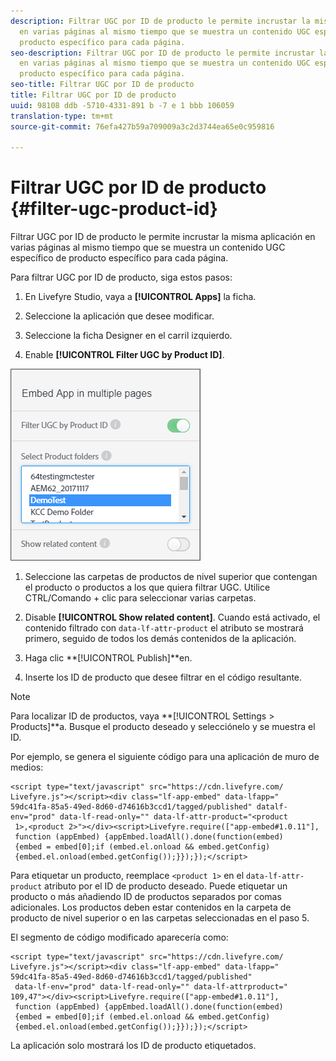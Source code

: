 ```yaml
---
description: Filtrar UGC por ID de producto le permite incrustar la misma aplicación
  en varias páginas al mismo tiempo que se muestra un contenido UGC específico de
  producto específico para cada página.
seo-description: Filtrar UGC por ID de producto le permite incrustar la misma aplicación
  en varias páginas al mismo tiempo que se muestra un contenido UGC específico de
  producto específico para cada página.
seo-title: Filtrar UGC por ID de producto
title: Filtrar UGC por ID de producto
uuid: 98108 ddb -5710-4331-891 b -7 e 1 bbb 106059
translation-type: tm+mt
source-git-commit: 76efa427b59a709009a3c2d3744ea65e0c959816

---
```



# Filtrar UGC por ID de producto {#filter-ugc-product-id}

Filtrar UGC por ID de producto le permite incrustar la misma aplicación en varias páginas al mismo tiempo que se muestra un contenido UGC específico de producto específico para cada página.

Para filtrar UGC por ID de producto, siga estos pasos:

1. En Livefyre Studio, vaya a **[!UICONTROL Apps]** la ficha.

1. Seleccione la aplicación que desee modificar.

1. Seleccione la ficha Designer en el carril izquierdo.

1. Enable **[!UICONTROL Filter UGC by Product ID]**.

![](assets/filter-ugc-product-id.png)

1. Seleccione las carpetas de productos de nivel superior que contengan el producto o productos a los que quiera filtrar UGC.
Utilice CTRL/Comando + clic para seleccionar varias carpetas.

1. Disable **[!UICONTROL Show related content]**.
Cuando está activado, el contenido filtrado con `data-lf-attr-product` el atributo se mostrará primero, seguido de todos los demás contenidos de la aplicación.

1. Haga clic **[!UICONTROL Publish]**en.

1. Inserte los ID de producto que desee filtrar en el código resultante.

>[!NOTE]
>
>Para localizar ID de productos, vaya **[!UICONTROL Settings > Products]**a. Busque el producto deseado y selecciónelo y se muestra el ID.

Por ejemplo, se genera el siguiente código para una aplicación de muro de medios:

```
<script type="text/javascript" src="https://cdn.livefyre.com/
Livefyre.js"></script><div class="lf-app-embed" data-lfapp="
59dc41fa-85a5-49ed-8d60-d74616b3ccd1/tagged/published" datalf-
env="prod" data-lf-read-only="" data-lf-attr-product="<product
 1>,<product 2>"></div><script>Livefyre.require(["app-embed#1.0.11"],
 function (appEmbed) {appEmbed.loadAll().done(function(embed)
 {embed = embed[0];if (embed.el.onload && embed.getConfig)
 {embed.el.onload(embed.getConfig());}});});</script>
```

Para etiquetar un producto, reemplace `<product 1>` en el `data-lf-attr-product` atributo por el ID de producto deseado. Puede etiquetar un producto o más añadiendo ID de productos separados por comas adicionales. Los productos deben estar contenidos en la carpeta de producto de nivel superior o en las carpetas seleccionadas en el paso 5.

El segmento de código modificado aparecería como:

```
<script type="text/javascript" src="https://cdn.livefyre.com/
Livefyre.js"></script><div class="lf-app-embed" data-lfapp="
59dc41fa-85a5-49ed-8d60-d74616b3ccd1/tagged/published"
 data-lf-env="prod" data-lf-read-only="" data-lf-attrproduct="
109,47"></div><script>Livefyre.require(["app-embed#1.0.11"],
 function (appEmbed) {appEmbed.loadAll().done(function(embed)
 {embed = embed[0];if (embed.el.onload && embed.getConfig)
 {embed.el.onload(embed.getConfig());}});});</script>
```

La aplicación solo mostrará los ID de producto etiquetados.